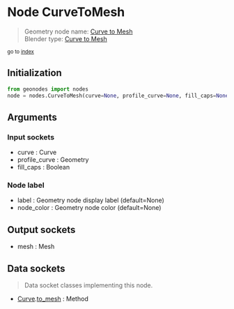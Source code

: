 
# Node CurveToMesh

> Geometry node name: [Curve to Mesh](https://docs.blender.org/manual/en/latest/modeling/geometry_nodes/curve/curve_to_mesh.html)<br>
  Blender type: [Curve to Mesh](https://docs.blender.org/api/current/bpy.types.GeometryNodeCurveToMesh.html)
  
<sub>go to [index](/docs/index.md)</sub>

## Initialization

```python
from geonodes import nodes
node = nodes.CurveToMesh(curve=None, profile_curve=None, fill_caps=None, label=None, node_color=None)
```



## Arguments


### Input sockets

- curve : Curve
- profile_curve : Geometry
- fill_caps : Boolean

### Node label

- label : Geometry node display label (default=None)
- node_color : Geometry node color (default=None)

## Output sockets

- mesh : Mesh

## Data sockets

> Data socket classes implementing this node.
  
  
- [Curve](/docs/sockets/Curve.md).[to_mesh](/docs/sockets/Curve.md#to_mesh) : Method
  
